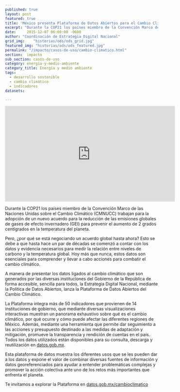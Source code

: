 ```yaml
---
published: true
layout: post
featured: true
title: 'México presenta Plataforma de Datos Abiertos para el Cambio Climático en COP21'
excerpt: "Durante la COP21 los países miembro de la Convención Marco de las Naciones Unidas sobre el Cambio Climático (CMNUCC) trabajan para la adopción de un nuevo acuerdo para la reducción de las emisiones globales de gases de efecto invernadero (GEI) para prevenir el aumento de 2 grados centígrados en la temperatura del planeta."
date:     2015-12-07 06:00:00 -0600
author: "Coordinación de Estrategia Digital Nacional"
grid_img:    "historias/ods/ods_grid.jpg"
featured_img: "historias/ods/ods_featured.jpg"
permalink: "/impacto/casos-de-uso/cambio-climatico.html"
section:  impacto
sub_section: casos-de-uso
category: energia-y-medio-ambiente
category_title: Energía y medio ambiente
tags:
  - desarrollo sostenible
  - cambio climático
  - indicadores
datasets:

---
```


<iframe width="560" height="315" src="https://www.youtube.com/embed/tOVmvSqT4ik?cc_load_policy=1&hl=es" frameborder="0" allowfullscreen></iframe>

Durante la COP21 los países miembro de la Convención Marco de las Naciones Unidas sobre el Cambio Climático (CMNUCC) trabajan para la adopción de un nuevo acuerdo para la reducción de las emisiones globales de gases de efecto invernadero (GEI) para prevenir el aumento de 2 grados centígrados en la temperatura del planeta.

Pero, ¿por qué se está negociando un acuerdo global hasta ahora? Esto se debe a que hasta hace un par de décadas se comenzó a contar con los datos y evidencia necesarios para medir la relación entre niveles de carbono y la temperatura global. Hoy más que nunca, estos datos son esenciales para comprender y llevar a cabo acciones para combatir el cambio climático.

A manera de presentar los datos ligados al cambio climático que son generados por las diversas instituciones del Gobierno de la República de forma accesible, sencilla para todos, la Estrategia Digital Nacional, mediante la Política de Datos Abiertos, lanza la Plataforma de Datos Abiertos del Cambio Climático. 

La Plataforma integra más de 50 indicadores que provienen de 14 instituciones de gobierno, que mediante diversas visualizaciones interactivas muestran un panorama exhaustivo sobre qué es el cambio climático, por qué ocurre y cómo puede afectar las diferentes regiones de México. Además, mediante una herramienta que permite dar seguimiento a las acciones y presupuesto destinado a las medidas de adaptación y mitigación,  promueve la transparencia y rendición de cuentas en el país. Todos los datos utilizados están disponibles para su consulta, descarga y reutilización en [datos.gob.mx](http://datos.gob.mx).

Esta plataforma de datos muestra los diferentes usos que se les pueden dar a los datos y expone el valor de combinar diversas fuentes de información y datos georeferenciados para ayudar a entender problemáticas complejas y promover la acción colectiva ante uno de los retos más importantes que enfrenta el planeta. 

Te invitamos a explorar la Plataforma en
[datos.gob.mx/cambioclimatico](http://datos.gob.mx/cambioclimatico)

